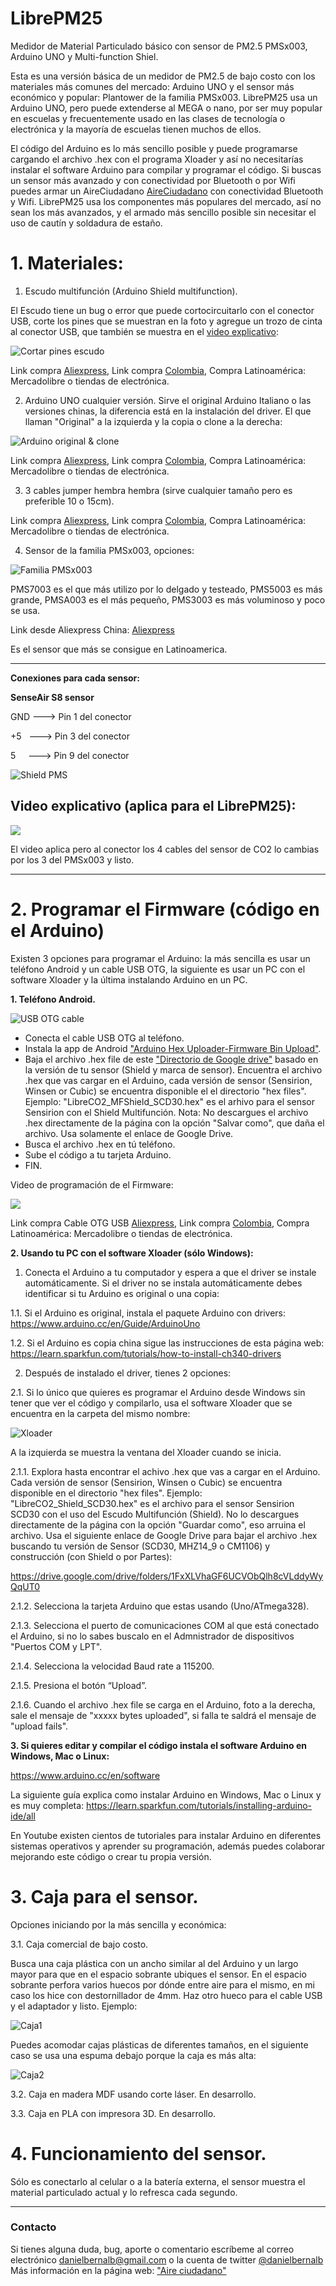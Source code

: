 # LibrePM25
Medidor de Material Particulado básico con sensor de PM2.5 PMSx003, Arduino UNO y Multi-function Shiel.

Esta es una versión básica de un medidor de PM2.5 de bajo costo con los materiales más comunes del mercado: Arduino UNO y el sensor más económico y popular: Plantower de la familia PMSx003. LibrePM25 usa un Arduino UNO, pero puede extenderse al MEGA o nano, por ser muy popular en escuelas y frecuentemente usado en las clases de tecnología o electrónica y la mayoría de escuelas tienen muchos de ellos. 

El código del Arduino es lo más sencillo posible y puede programarse cargando el archivo .hex con el programa Xloader y así no necesitarías instalar el software Arduino para compilar y programar el código. Si buscas un sensor más avanzado y con conectividad por Bluetooth o por Wifi puedes armar un AireCiudadano [AireCiudadano](https://github.com/danielbernalb/AireCiudadano) con conectividad Bluetooth y Wifi. LibrePM25 usa los componentes más populares del mercado, así no sean los más avanzados, y el armado más sencillo posible sin necesitar el uso de cautín y soldadura de estaño.

# 1. Materiales:

1. Escudo multifunción (Arduino Shield multifunction).

El Escudo tiene un bug o error que puede cortocircuitarlo con el conector USB, corte los pines que se muestran en la foto y agregue un trozo de cinta al conector USB, que también se muestra en el [video explicativo](https://github.com/danielbernalb/LibreCO2/blob/main/INSTRUCCIONES%20en%20Espa%C3%B1ol.md#video-explicativo):

![Cortar pines escudo](https://github.com/danielbernalb/LibreCO2/blob/main/images/Corte%20pines%20escudo_cinta.jpg)

Link compra [Aliexpress](https://es.aliexpress.com/wholesale?SearchText=multifunction-arduino-shield), Link compra [Colombia](https://listado.mercadolibre.com.co/arduino-escudo-multi-funcion#D[A:arduino%20escudo%20multi%20funcion]), Compra Latinoamérica: Mercadolibre o tiendas de electrónica.

2. Arduino UNO cualquier versión. Sirve el original Arduino Italiano o las versiones chinas, la diferencia está en la instalación del driver. El que llaman "Original" a la izquierda y la copia o clone a la derecha:

![Arduino original & clone](https://github.com/danielbernalb/LibreCO2/blob/main/images/arduino-uno-original-clone.jpg)

Link compra [Aliexpress](https://es.aliexpress.com/wholesale?catId=0&initiative_id=SB_20210322194538&SearchText=arduino+uno+r3), Link compra [Colombia](https://listado.mercadolibre.com.co/arduino-uno#D[A:arduino%20uno]), Compra Latinoamérica: Mercadolibre o tiendas de electrónica.

3. 3 cables jumper hembra hembra (sirve cualquier tamaño pero es preferible 10 o 15cm).

Link compra [Aliexpress](https://es.aliexpress.com/wholesale?SearchText=jumper-wires), Link compra [Colombia](https://listado.mercadolibre.com.co/arduino-jumper-hembre-hembra#D[A:arduino%20jumper%20hembre%20hembra]), Compra Latinoamérica: Mercadolibre o tiendas de electrónica.

4. Sensor de la familia PMSx003, opciones:

![Familia PMSx003](https://github.com/danielbernalb/LibrePM25/blob/master/img/PMSx003.jpg)

PMS7003 es el que más utilizo por lo delgado y testeado, PMS5003 es más grande, PMSA003 es el más pequeño, PMS3003 es más voluminoso y poco se usa.

Link desde Aliexpress China:
[Aliexpress](https://es.aliexpress.com/item/32784279004.html?channel=twinner)

Es el sensor que más se consigue en Latinoamerica.
	
	
****************************

**Conexiones para cada sensor:**


**SenseAir S8 sensor**

GND ---> Pin 1 del conector

+5 &nbsp; ---> Pin 3 del conector

5 &nbsp; &nbsp; ---> Pin 9 del conector

![Shield PMS](https://github.com/danielbernalb/LibrePM25/blob/master/img/shield_pms.jpg)

## Video explicativo (aplica para el LibrePM25):

[![](http://img.youtube.com/vi/KYHC06xhUu4/0.jpg)](http://www.youtube.com/watch?v=KYHC06xhUu4 "VideoLibreCO2")

El video aplica pero al conector los 4 cables del sensor de CO2 lo cambias por los 3 del PMSx003 y listo.

****************************
# 2. Programar el Firmware (código en el Arduino)

Existen 3 opciones para programar el Arduino: la más sencilla es usar un teléfono Android y un cable USB OTG, la siguiente es usar un PC con el software Xloader y la última instalando Arduino en un PC.

**1. Teléfono Android.**

![USB OTG cable](https://github.com/danielbernalb/LibreCO2/blob/main/images/Cable%20USB%20OTGex.jpg)

 - Conecta el cable USB OTG al teléfono.
 - Instala la app de Android ["Arduino Hex Uploader-Firmware Bin Upload"](https://play.google.com/store/apps/details?id=xyz.vidieukhien.embedded.arduinohexupload&hl=en_US&gl=US).
 - Baja el archivo .hex file de este ["Directorio de Google drive"](https://drive.google.com/drive/folders/1FxXLVhaGF6UCVObQlh8cVLddyWyQqUT0) basado en la versión de tu sensor (Shield y marca de sensor). Encuentra el archivo .hex que vas cargar en el Arduino, cada versión de sensor (Sensirion, Winsen or Cubic) se encuentra disponible el el directorio "hex files". Ejemplo: "LibreCO2_MFShield_SCD30.hex" es el arhivo para el sensor Sensirion con el Shield Multifunción. Nota: No descargues el archivo .hex directamente de la página con la opción "Salvar como", que daña el archivo. Usa solamente el enlace de Google Drive.
 - Busca el archivo .hex en tú teléfono.
 - Sube el código a tu tarjeta Arduino.
 - FIN.

Video de programación de el Firmware:

[![](http://img.youtube.com/vi/_87qzZFMgwg/0.jpg)](http://www.youtube.com/watch?v=_87qzZFMgwg "LibreCO2")

Link compra Cable OTG USB [Aliexpress](https://es.aliexpress.com/wholesale?SearchText=otg+usb+cable&d=y&origin=n&catId=0&initiative_id=SB_20210315194053), Link compra [Colombia](https://listado.mercadolibre.com.co/cable-otg#D[A:cable%20otg]), Compra Latinoamérica: Mercadolibre o tiendas de electrónica.

**2. Usando tu PC con el software Xloader (sólo Windows):**

1. Conecta el Arduino a tu computador y espera a que el driver se instale automáticamente. Si el driver no se instala automáticamente debes identificar si tu Arduino es original o una copia:

1.1. Si el Arduino es original, instala el paquete Arduino con drivers: https://www.arduino.cc/en/Guide/ArduinoUno

1.2. Si el Arduino es copia china sigue las instrucciones de esta página web: https://learn.sparkfun.com/tutorials/how-to-install-ch340-drivers

2. Después de instalado el driver, tienes 2 opciones:

2.1. Si lo único que quieres es programar el Arduino desde Windows sin tener que ver el código y compilarlo, usa el software Xloader que se encuentra en la carpeta del mismo nombre:

![Xloader](https://github.com/danielbernalb/LibreCO2/blob/main/images/Xloader1.jpg)

A la izquierda se muestra la ventana del Xloader cuando se inicia.

2.1.1. Explora hasta encontrar el achivo .hex que vas a cargar en el Arduino. Cada versión de sensor (Sensirion, Winsen o Cubic) se encuentra disponible en el directorio "hex files". Ejemplo: "LibreCO2_Shield_SCD30.hex" es el archivo para el sensor Sensirion SCD30 con el uso del Escudo Multifunción (Shield). No lo descargues directamente de la página con la opción "Guardar como", eso arruina el archivo.  Usa el siguiente enlace de Google Drive para bajar el archivo .hex buscando tu versión de Sensor (SCD30, MHZ14_9 o CM1106) y construcción (con Shield o por Partes):
 
https://drive.google.com/drive/folders/1FxXLVhaGF6UCVObQlh8cVLddyWyQqUT0

2.1.2. Selecciona la tarjeta Arduino que estas usando (Uno/ATmega328).

2.1.3. Selecciona el puerto de comunicaciones COM al que está conectado el Arduino, si no lo sabes buscalo en el Admnistrador de dispositivos "Puertos COM y LPT".

2.1.4. Selecciona la velocidad Baud rate a 115200.

2.1.5. Presiona el botón “Upload”.

2.1.6. Cuando el archivo .hex file se carga en el Arduino, foto a la derecha, sale el mensaje de "xxxxx bytes uploaded", si falla te saldrá el mensaje de "upload fails".

**3. Si quieres editar y compilar el código instala el software Arduino en Windows, Mac o Linux:**
  
  https://www.arduino.cc/en/software
  
  La siguiente guía explica como instalar Arduino en Windows, Mac o Linux y es muy completa:
  https://learn.sparkfun.com/tutorials/installing-arduino-ide/all  
  
  En Youtube existen cientos de tutoriales para instalar Arduino en diferentes sistemas operativos y aprender su programación, además puedes colaborar mejorando este código o crear tu propia versión.  
  
 # 3. Caja para el sensor.
 
Opciones iniciando por la más sencilla y económica:

3.1. Caja comercial de bajo costo.

Busca una caja plástica con un ancho similar al del Arduino y un largo mayor para que en el espacio sobrante ubiques el sensor. En el espacio sobrante perfora varios huecos por dónde entre aire para el mismo, en mi caso los hice con destornillador de 4mm. Haz otro hueco para el cable USB y el adaptador y listo. Ejemplo:

![Caja1](https://github.com/danielbernalb/LibreCO2/blob/main/images/ImagesX4.jpg)

Puedes acomodar cajas plásticas de diferentes tamaños, en el siguiente caso se usa una espuma debajo porque la caja es más alta:

![Caja2](https://github.com/danielbernalb/LibreCO2/blob/main/images/Images4_2.jpg)

3.2. Caja en madera MDF usando corte láser. En desarrollo.

3.3. Caja en PLA con impresora 3D. En desarrollo.
  
 # 4. Funcionamiento del sensor.
 
 Sólo es conectarlo al celular o a la batería externa, el sensor muestra el material particulado actual y lo refresca cada segundo.
  
****************************
### Contacto

Si tienes alguna duda, bug, aporte o comentario escríbeme al correo electrónico danielbernalb@gmail.com o la cuenta de twitter [@danielbernalb](https://twitter.com/danielbernalb) 
Más información en la página web: ["Aire ciudadano"](https://aireciudadano.com/)

